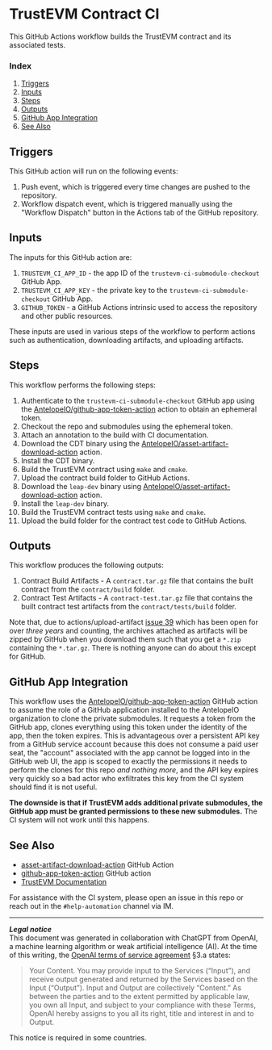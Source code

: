 # TrustEVM Contract CI
This GitHub Actions workflow builds the TrustEVM contract and its associated tests.

### Index
1. [Triggers](#triggers)
1. [Inputs](#inputs)
1. [Steps](#steps)
1. [Outputs](#outputs)
1. [GitHub App Integration](#github-app-integration)
1. [See Also](#see-also)

## Triggers
This GitHub action will run on the following events:
1. Push event, which is triggered every time changes are pushed to the repository.
1. Workflow dispatch event, which is triggered manually using the "Workflow Dispatch" button in the Actions tab of the GitHub repository.

## Inputs
The inputs for this GitHub action are:
1. `TRUSTEVM_CI_APP_ID` - the app ID of the `trustevm-ci-submodule-checkout` GitHub App.
1. `TRUSTEVM_CI_APP_KEY` - the private key to the `trustevm-ci-submodule-checkout` GitHub App.
1. `GITHUB_TOKEN` - a GitHub Actions intrinsic used to access the repository and other public resources.

These inputs are used in various steps of the workflow to perform actions such as authentication, downloading artifacts, and uploading artifacts.

## Steps
This workflow performs the following steps:
1. Authenticate to the `trustevm-ci-submodule-checkout` GitHub app using the [AntelopeIO/github-app-token-action](https://github.com/AntelopeIO/github-app-token-action) action to obtain an ephemeral token.
1. Checkout the repo and submodules using the ephemeral token.
1. Attach an annotation to the build with CI documentation.
1. Download the CDT binary using the [AntelopeIO/asset-artifact-download-action](https://github.com/AntelopeIO/asset-artifact-download-action) action.
1. Install the CDT binary.
1. Build the TrustEVM contract using `make` and `cmake`.
1. Upload the contract build folder to GitHub Actions.
1. Download the `leap-dev` binary using [AntelopeIO/asset-artifact-download-action](https://github.com/AntelopeIO/asset-artifact-download-action) action.
1. Install the `leap-dev` binary.
1. Build the TrustEVM contract tests using `make` and `cmake`.
1. Upload the build folder for the contract test code to GitHub Actions.

## Outputs
This workflow produces the following outputs:
1. Contract Build Artifacts - A `contract.tar.gz` file that contains the built contract from the `contract/build` folder.
1. Contract Test Artifacts - A `contract-test.tar.gz` file that contains the built contract test artifacts from the `contract/tests/build` folder.

Note that, due to actions/upload-artifact [issue 39](https://github.com/actions/upload-artifact/issues/39) which has been open for over _three years_ and counting, the archives attached as artifacts will be zipped by GitHub when you download them such that you get a `*.zip` containing the `*.tar.gz`. There is nothing anyone can do about this except for GitHub.

## GitHub App Integration
This workflow uses the [AntelopeIO/github-app-token-action](https://github.com/AntelopeIO/github-app-token-action) GitHub action to assume the role of a GitHub application installed to the AntelopeIO organization to clone the private submodules. It requests a token from the GitHub app, clones everything using this token under the identity of the app, then the token expires. This is advantageous over a persistent API key from a GitHub service account because this does not consume a paid user seat, the "account" associated with the app cannot be logged into in the GitHub web UI, the app is scoped to exactly the permissions it needs to perform the clones for this repo _and nothing more_, and the API key expires very quickly so a bad actor who exfiltrates this key from the CI system should find it is not useful.

**The downside is that if TrustEVM adds additional private submodules, the GitHub app must be granted permissions to these new submodules.** The CI system will not work until this happens.

## See Also
- [asset-artifact-download-action](https://github.com/AntelopeIO/asset-artifact-download-action) GitHub Action
- [github-app-token-action](https://github.com/AntelopeIO/github-app-token-action) GitHub action
- [TrustEVM Documentation](../../README.md)

For assistance with the CI system, please open an issue in this repo or reach out in the `#help-automation` channel via IM.

***
**_Legal notice_**  
This document was generated in collaboration with ChatGPT from OpenAI, a machine learning algorithm or weak artificial intelligence (AI). At the time of this writing, the [OpenAI terms of service agreement](https://openai.com/terms) §3.a states:
> Your Content. You may provide input to the Services (“Input”), and receive output generated and returned by the Services based on the Input (“Output”). Input and Output are collectively “Content.” As between the parties and to the extent permitted by applicable law, you own all Input, and subject to your compliance with these Terms, OpenAI hereby assigns to you all its right, title and interest in and to Output.

This notice is required in some countries.

